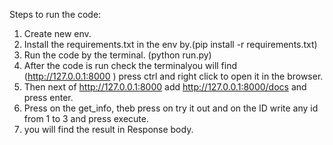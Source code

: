 Steps to run the code:

1. Create new env.
2. Install the requirements.txt in the env by.(pip install -r requirements.txt)
3. Run the code by the terminal. (python run.py)
4. After the code is run check the terminalyou will find (http://127.0.0.1:8000 ) press ctrl and right click to open it in the browser.
5. Then next of http://127.0.0.1:8000 add http://127.0.0.1:8000/docs and press enter.
6. Press on the get_info, theb press on try it out and on the ID write any id from 1 to 3 and press execute.
7. you will find the result in Response body. 